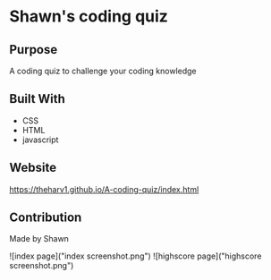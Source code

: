 # Shawn's coding quiz


## Purpose
A coding quiz to challenge your coding knowledge

## Built With
* CSS
* HTML
* javascript

## Website
https://theharv1.github.io/A-coding-quiz/index.html

## Contribution
Made by Shawn 

![index page]("index screenshot.png")
![highscore page]("highscore screenshot.png")